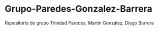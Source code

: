 # Grupo-Paredes-Gonzalez-Barrera
Repositorio de grupo Trinidad Paredes, Martín González, Diego Barrera
